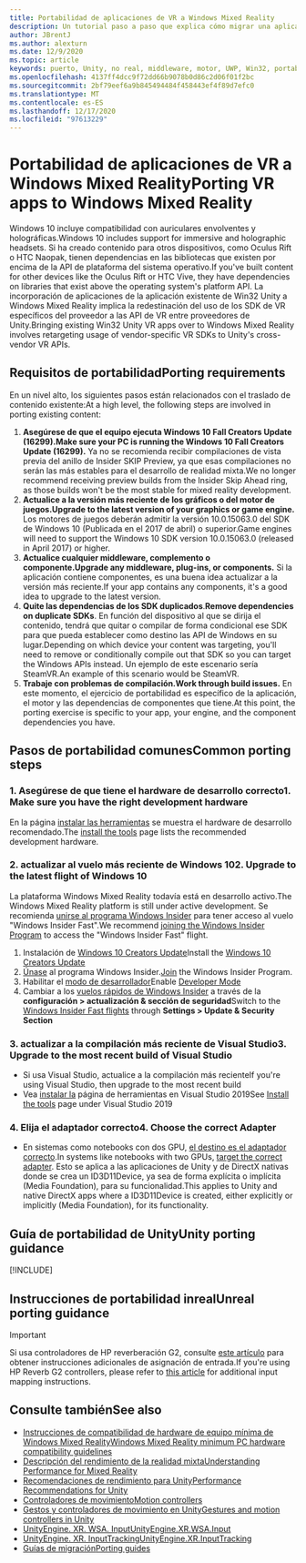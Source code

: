 ```yaml
---
title: Portabilidad de aplicaciones de VR a Windows Mixed Reality
description: Un tutorial paso a paso que explica cómo migrar una aplicación envolvente existente a Windows Mixed Reality.
author: JBrentJ
ms.author: alexturn
ms.date: 12/9/2020
ms.topic: article
keywords: puerto, Unity, no real, middleware, motor, UWP, Win32, portabilidad, HoloLens primera generación, auriculares de realidad mixta, auriculares de realidad mixta de Windows, migración, Windows 10, asignación de entrada
ms.openlocfilehash: 4137ff4dcc9f72dd66b9078b0d86c2d06f01f2bc
ms.sourcegitcommit: 2bf79eef6a9b845494484f458443ef4f89d7efc0
ms.translationtype: MT
ms.contentlocale: es-ES
ms.lasthandoff: 12/17/2020
ms.locfileid: "97613229"
---
```

# <a name="porting-vr-apps-to-windows-mixed-reality"></a><span data-ttu-id="ea5c5-104">Portabilidad de aplicaciones de VR a Windows Mixed Reality</span><span class="sxs-lookup"><span data-stu-id="ea5c5-104">Porting VR apps to Windows Mixed Reality</span></span>

<span data-ttu-id="ea5c5-105">Windows 10 incluye compatibilidad con auriculares envolventes y holográficas.</span><span class="sxs-lookup"><span data-stu-id="ea5c5-105">Windows 10 includes support for immersive and holographic headsets.</span></span> <span data-ttu-id="ea5c5-106">Si ha creado contenido para otros dispositivos, como Oculus Rift o HTC Naopak, tienen dependencias en las bibliotecas que existen por encima de la API de plataforma del sistema operativo.</span><span class="sxs-lookup"><span data-stu-id="ea5c5-106">If you've built content for other devices like the Oculus Rift or HTC Vive, they have dependencies on libraries that exist above the operating system's platform API.</span></span> <span data-ttu-id="ea5c5-107">La incorporación de aplicaciones de la aplicación existente de Win32 Unity a Windows Mixed Reality implica la redestinación del uso de los SDK de VR específicos del proveedor a las API de VR entre proveedores de Unity.</span><span class="sxs-lookup"><span data-stu-id="ea5c5-107">Bringing existing Win32 Unity VR apps over to Windows Mixed Reality involves retargeting usage of vendor-specific VR SDKs to Unity's cross-vendor VR APIs.</span></span>

## <a name="porting-requirements"></a><span data-ttu-id="ea5c5-108">Requisitos de portabilidad</span><span class="sxs-lookup"><span data-stu-id="ea5c5-108">Porting requirements</span></span>

<span data-ttu-id="ea5c5-109">En un nivel alto, los siguientes pasos están relacionados con el traslado de contenido existente:</span><span class="sxs-lookup"><span data-stu-id="ea5c5-109">At a high level, the following steps are involved in porting existing content:</span></span>
1. <span data-ttu-id="ea5c5-110">**Asegúrese de que el equipo ejecuta Windows 10 Fall Creators Update (16299).**</span><span class="sxs-lookup"><span data-stu-id="ea5c5-110">**Make sure your PC is running the Windows 10 Fall Creators Update (16299).**</span></span> <span data-ttu-id="ea5c5-111">Ya no se recomienda recibir compilaciones de vista previa del anillo de Insider SKIP Preview, ya que esas compilaciones no serán las más estables para el desarrollo de realidad mixta.</span><span class="sxs-lookup"><span data-stu-id="ea5c5-111">We no longer recommend receiving preview builds from the Insider Skip Ahead ring, as those builds won't be the most stable for mixed reality development.</span></span>
2. <span data-ttu-id="ea5c5-112">**Actualice a la versión más reciente de los gráficos o del motor de juegos.**</span><span class="sxs-lookup"><span data-stu-id="ea5c5-112">**Upgrade to the latest version of your graphics or game engine.**</span></span> <span data-ttu-id="ea5c5-113">Los motores de juegos deberán admitir la versión 10.0.15063.0 del SDK de Windows 10 (Publicada en el 2017 de abril) o superior.</span><span class="sxs-lookup"><span data-stu-id="ea5c5-113">Game engines will need to support the Windows 10 SDK version 10.0.15063.0 (released in April 2017) or higher.</span></span>
3. <span data-ttu-id="ea5c5-114">**Actualice cualquier middleware, complemento o componente.**</span><span class="sxs-lookup"><span data-stu-id="ea5c5-114">**Upgrade any middleware, plug-ins, or components.**</span></span> <span data-ttu-id="ea5c5-115">Si la aplicación contiene componentes, es una buena idea actualizar a la versión más reciente.</span><span class="sxs-lookup"><span data-stu-id="ea5c5-115">If your app contains any components, it's a good idea to upgrade to the latest version.</span></span>
4. <span data-ttu-id="ea5c5-116">**Quite las dependencias de los SDK duplicados**.</span><span class="sxs-lookup"><span data-stu-id="ea5c5-116">**Remove dependencies on duplicate SDKs**.</span></span> <span data-ttu-id="ea5c5-117">En función del dispositivo al que se dirija el contenido, tendrá que quitar o compilar de forma condicional ese SDK para que pueda establecer como destino las API de Windows en su lugar.</span><span class="sxs-lookup"><span data-stu-id="ea5c5-117">Depending on which device your content was targeting, you'll need to remove or conditionally compile out that SDK so you can target the Windows APIs instead.</span></span> <span data-ttu-id="ea5c5-118">Un ejemplo de este escenario sería SteamVR.</span><span class="sxs-lookup"><span data-stu-id="ea5c5-118">An example of this scenario would be SteamVR.</span></span>
5. <span data-ttu-id="ea5c5-119">**Trabaje con problemas de compilación.**</span><span class="sxs-lookup"><span data-stu-id="ea5c5-119">**Work through build issues.**</span></span> <span data-ttu-id="ea5c5-120">En este momento, el ejercicio de portabilidad es específico de la aplicación, el motor y las dependencias de componentes que tiene.</span><span class="sxs-lookup"><span data-stu-id="ea5c5-120">At this point, the porting exercise is specific to your app, your engine, and the component dependencies you have.</span></span>

## <a name="common-porting-steps"></a><span data-ttu-id="ea5c5-121">Pasos de portabilidad comunes</span><span class="sxs-lookup"><span data-stu-id="ea5c5-121">Common porting steps</span></span>

### <a name="1-make-sure-you-have-the-right-development-hardware"></a><span data-ttu-id="ea5c5-122">1. Asegúrese de que tiene el hardware de desarrollo correcto</span><span class="sxs-lookup"><span data-stu-id="ea5c5-122">1. Make sure you have the right development hardware</span></span>

<span data-ttu-id="ea5c5-123">En la página [instalar las herramientas](../install-the-tools.md#immersive-vr-headset-requirements) se muestra el hardware de desarrollo recomendado.</span><span class="sxs-lookup"><span data-stu-id="ea5c5-123">The [install the tools](../install-the-tools.md#immersive-vr-headset-requirements) page lists the recommended development hardware.</span></span>

### <a name="2-upgrade-to-the-latest-flight-of-windows-10"></a><span data-ttu-id="ea5c5-124">2. actualizar al vuelo más reciente de Windows 10</span><span class="sxs-lookup"><span data-stu-id="ea5c5-124">2. Upgrade to the latest flight of Windows 10</span></span>

<span data-ttu-id="ea5c5-125">La plataforma Windows Mixed Reality todavía está en desarrollo activo.</span><span class="sxs-lookup"><span data-stu-id="ea5c5-125">The Windows Mixed Reality platform is still under active development.</span></span> <span data-ttu-id="ea5c5-126">Se recomienda [unirse al programa Windows Insider](https://insider.windows.com/) para tener acceso al vuelo "Windows Insider Fast".</span><span class="sxs-lookup"><span data-stu-id="ea5c5-126">We recommend [joining the Windows Insider Program](https://insider.windows.com/) to access the "Windows Insider Fast" flight.</span></span>
1. <span data-ttu-id="ea5c5-127">Instalación de [Windows 10 Creators Update](https://www.microsoft.com/software-download/windows10)</span><span class="sxs-lookup"><span data-stu-id="ea5c5-127">Install the [Windows 10 Creators Update](https://www.microsoft.com/software-download/windows10)</span></span>
2. <span data-ttu-id="ea5c5-128">[Únase](https://insider.windows.com/) al programa Windows Insider.</span><span class="sxs-lookup"><span data-stu-id="ea5c5-128">[Join](https://insider.windows.com/) the Windows Insider Program.</span></span>
3. <span data-ttu-id="ea5c5-129">Habilitar el [modo de desarrollador](https://docs.microsoft.com/windows/uwp/get-started/enable-your-device-for-development)</span><span class="sxs-lookup"><span data-stu-id="ea5c5-129">Enable [Developer Mode](https://docs.microsoft.com/windows/uwp/get-started/enable-your-device-for-development)</span></span>
4. <span data-ttu-id="ea5c5-130">Cambiar a los [vuelos rápidos de Windows Insider](https://blogs.technet.microsoft.com/uktechnet/2016/07/01/joining-insider-preview) a través de la **configuración > actualización & sección de seguridad**</span><span class="sxs-lookup"><span data-stu-id="ea5c5-130">Switch to the [Windows Insider Fast flights](https://blogs.technet.microsoft.com/uktechnet/2016/07/01/joining-insider-preview) through **Settings > Update & Security Section**</span></span>

### <a name="3-upgrade-to-the-most-recent-build-of-visual-studio"></a><span data-ttu-id="ea5c5-131">3. actualizar a la compilación más reciente de Visual Studio</span><span class="sxs-lookup"><span data-stu-id="ea5c5-131">3. Upgrade to the most recent build of Visual Studio</span></span>
* <span data-ttu-id="ea5c5-132">Si usa Visual Studio, actualice a la compilación más reciente</span><span class="sxs-lookup"><span data-stu-id="ea5c5-132">If you're using Visual Studio, then upgrade to the most recent build</span></span>
* <span data-ttu-id="ea5c5-133">Vea [instalar la](../install-the-tools.md#installation-checklist) página de herramientas en Visual Studio 2019</span><span class="sxs-lookup"><span data-stu-id="ea5c5-133">See [Install the tools](../install-the-tools.md#installation-checklist) page under Visual Studio 2019</span></span>

### <a name="4-choose-the-correct-adapter"></a><span data-ttu-id="ea5c5-134">4. Elija el adaptador correcto</span><span class="sxs-lookup"><span data-stu-id="ea5c5-134">4. Choose the correct Adapter</span></span>
* <span data-ttu-id="ea5c5-135">En sistemas como notebooks con dos GPU, [el destino es el adaptador correcto](../native/rendering-in-directx.md#hybrid-graphics-pcs-and-mixed-reality-applications).</span><span class="sxs-lookup"><span data-stu-id="ea5c5-135">In systems like notebooks with two GPUs, [target the correct adapter](../native/rendering-in-directx.md#hybrid-graphics-pcs-and-mixed-reality-applications).</span></span> <span data-ttu-id="ea5c5-136">Esto se aplica a las aplicaciones de Unity y de DirectX nativas donde se crea un ID3D11Device, ya sea de forma explícita o implícita (Media Foundation), para su funcionalidad.</span><span class="sxs-lookup"><span data-stu-id="ea5c5-136">This applies to Unity and native DirectX apps where a ID3D11Device is created, either explicitly or implicitly (Media Foundation), for its functionality.</span></span>

## <a name="unity-porting-guidance"></a><span data-ttu-id="ea5c5-137">Guía de portabilidad de Unity</span><span class="sxs-lookup"><span data-stu-id="ea5c5-137">Unity porting guidance</span></span>

[!INCLUDE[](includes/unity-porting-guidance.md)]

## <a name="unreal-porting-guidance"></a><span data-ttu-id="ea5c5-138">Instrucciones de portabilidad inreal</span><span class="sxs-lookup"><span data-stu-id="ea5c5-138">Unreal porting guidance</span></span>

> [!IMPORTANT]
> <span data-ttu-id="ea5c5-139">Si usa controladores de HP reverberación G2, consulte [este artículo](../unreal/unreal-reverb-g2-controllers.md) para obtener instrucciones adicionales de asignación de entrada.</span><span class="sxs-lookup"><span data-stu-id="ea5c5-139">If you're using HP Reverb G2 controllers, please refer to [this article](../unreal/unreal-reverb-g2-controllers.md) for additional input mapping instructions.</span></span>

## <a name="see-also"></a><span data-ttu-id="ea5c5-140">Consulte también</span><span class="sxs-lookup"><span data-stu-id="ea5c5-140">See also</span></span>
* [<span data-ttu-id="ea5c5-141">Instrucciones de compatibilidad de hardware de equipo mínima de Windows Mixed Reality</span><span class="sxs-lookup"><span data-stu-id="ea5c5-141">Windows Mixed Reality minimum PC hardware compatibility guidelines</span></span>](https://docs.microsoft.com/windows/mixed-reality/enthusiast-guide/windows-mixed-reality-minimum-pc-hardware-compatibility-guidelines)
* [<span data-ttu-id="ea5c5-142">Descripción del rendimiento de la realidad mixta</span><span class="sxs-lookup"><span data-stu-id="ea5c5-142">Understanding Performance for Mixed Reality</span></span>](../platform-capabilities-and-apis/understanding-performance-for-mixed-reality.md)
* [<span data-ttu-id="ea5c5-143">Recomendaciones de rendimiento para Unity</span><span class="sxs-lookup"><span data-stu-id="ea5c5-143">Performance Recommendations for Unity</span></span>](../unity/performance-recommendations-for-unity.md)
* [<span data-ttu-id="ea5c5-144">Controladores de movimiento</span><span class="sxs-lookup"><span data-stu-id="ea5c5-144">Motion controllers</span></span>](../../design/motion-controllers.md)
* [<span data-ttu-id="ea5c5-145">Gestos y controladores de movimiento en Unity</span><span class="sxs-lookup"><span data-stu-id="ea5c5-145">Gestures and motion controllers in Unity</span></span>](../unity/gestures-and-motion-controllers-in-unity.md)
* [<span data-ttu-id="ea5c5-146">UnityEngine. XR. WSA. Input</span><span class="sxs-lookup"><span data-stu-id="ea5c5-146">UnityEngine.XR.WSA.Input</span></span>](https://docs.unity3d.com/ScriptReference/XR.WSA.Input.InteractionManager.html)
* [<span data-ttu-id="ea5c5-147">UnityEngine. XR. InputTracking</span><span class="sxs-lookup"><span data-stu-id="ea5c5-147">UnityEngine.XR.InputTracking</span></span>](https://docs.unity3d.com/ScriptReference/XR.InputTracking.html)
* [<span data-ttu-id="ea5c5-148">Guías de migración</span><span class="sxs-lookup"><span data-stu-id="ea5c5-148">Porting guides</span></span>](porting-guides.md)